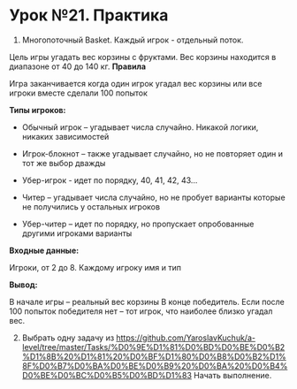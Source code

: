 # Урок №21. Практика

1. Многопоточный Basket. Каждый игрок - отдельный поток.

Цель игры угадать вес корзины с фруктами. Вес корзины находится в диапазоне от 40 до 140 кг. 
**Правила**

Игра заканчивается когда один игрок угадал вес корзины или все игроки вместе сделали 100 попыток

**Типы игроков:**

* Обычный игрок – угадывает числа случайно. Никакой логики, никаких зависимостей

* Игрок-блокнот – также угадывает случайно, но не повторяет один и тот же выбор дважды

* Убер-игрок - идет по порядку, 40, 41, 42, 43…

* Читер – угадывает числа случайно, но не пробует варианты которые не получились у остальных игроков

* Убер-читер – идет по порядку, но пропускает опробованные другими игроками варианты

**Входные данные:**

Игроки, от 2 до 8. Каждому игроку имя и тип

**Вывод:**

В начале игры – реальный вес корзины
В конце победитель. Если после 100 попыток победителя нет – тот игрок, что наиболее близко угадал вес.

2. Выбрать одну задачу из https://github.com/YaroslavKuchuk/a-level/tree/master/Tasks/%D0%9E%D1%81%D0%BD%D0%BE%D0%B2%D1%8B%20%D1%81%20%D0%BF%D1%80%D0%B8%D0%B2%D1%8F%D0%B7%D0%BA%D0%BE%D0%B9%20%D0%BA%20%D0%B4%D0%BE%D0%BC%D0%B5%D0%BD%D1%83
Начать выполнение.
